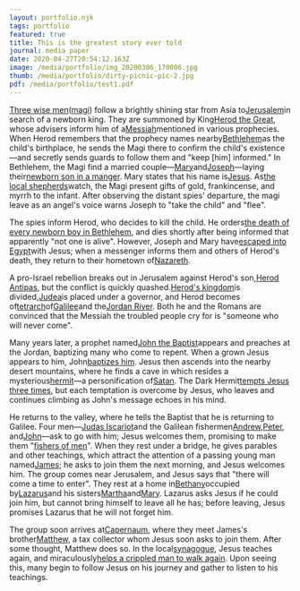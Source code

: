 ```yaml
---
layout: portfolio.njk
tags: portfolio
featured: true
title: This is the greatest story ever told
journal: media paper
date: 2020-04-27T20:54:12.163Z
image: /media/portfolio/img_20200306_170006.jpg
thumb: /media/portfolio/dirty-picnic-pic-2.jpg
pdf: /media/portfolio/test1.pdf
---
```

[Three wise men](https://en.wikipedia.org/wiki/Biblical_Magi "Biblical Magi")([magi](https://en.wikipedia.org/wiki/Magi "Magi")) follow a brightly shining star from Asia to[Jerusalem](https://en.wikipedia.org/wiki/Jerusalem "Jerusalem")in search of a newborn king. They are summoned by King[Herod the Great](https://en.wikipedia.org/wiki/Herod_the_Great "Herod the Great"), whose advisers inform him of a[Messiah](https://en.wikipedia.org/wiki/Messiah "Messiah")mentioned in various prophecies. When Herod remembers that the prophecy names nearby[Bethlehem](https://en.wikipedia.org/wiki/Bethlehem "Bethlehem")as the child's birthplace, he sends the Magi there to confirm the child's existence—and secretly sends guards to follow them and "keep \[him] informed." In Bethlehem, the Magi find a married couple—[Mary](https://en.wikipedia.org/wiki/Mary,_mother_of_Jesus "Mary, mother of Jesus")and[Joseph](https://en.wikipedia.org/wiki/Saint_Joseph "Saint Joseph")—laying their[newborn son in a manger](https://en.wikipedia.org/wiki/Nativity_of_Jesus "Nativity of Jesus"). Mary states that his name is[Jesus](https://en.wikipedia.org/wiki/Jesus "Jesus"). As[the local shepherds](https://en.wikipedia.org/wiki/Annunciation_to_the_shepherds "Annunciation to the shepherds")watch, the Magi present gifts of gold, frankincense, and myrrh to the infant. After observing the distant spies' departure, the magi leave as an angel's voice warns Joseph to "take the child" and "flee".

The spies inform Herod, who decides to kill the child. He orders[the death of every newborn boy in Bethlehem](https://en.wikipedia.org/wiki/Massacre_of_the_Innocents "Massacre of the Innocents"), and dies shortly after being informed that apparently "not one is alive". However, Joseph and Mary have[escaped into Egypt](https://en.wikipedia.org/wiki/Flight_into_Egypt "Flight into Egypt")with Jesus; when a messenger informs them and others of Herod's death, they return to their hometown of[Nazareth](https://en.wikipedia.org/wiki/Nazareth "Nazareth").

A pro-Israel rebellion breaks out in Jerusalem against Herod's son,[Herod Antipas](https://en.wikipedia.org/wiki/Herod_Antipas "Herod Antipas"), but the conflict is quickly quashed.[Herod's kingdom](https://en.wikipedia.org/wiki/Herodian_kingdom "Herodian kingdom")is divided,[Judea](https://en.wikipedia.org/wiki/Judea_(Roman_province) "Judea (Roman province)")is placed under a governor, and Herod becomes of[tetrarch](https://en.wikipedia.org/wiki/Herodian_Tetrarchy "Herodian Tetrarchy")of[Galilee](https://en.wikipedia.org/wiki/Galilee "Galilee")and the[Jordan River](https://en.wikipedia.org/wiki/Jordan_River "Jordan River"). Both he and the Romans are convinced that the Messiah the troubled people cry for is "someone who will never come".

Many years later, a prophet named[John the Baptist](https://en.wikipedia.org/wiki/John_the_Baptist "John the Baptist")appears and preaches at the Jordan, baptizing many who come to repent. When a grown Jesus appears to him, John[baptizes him](https://en.wikipedia.org/wiki/Baptism_of_Jesus "Baptism of Jesus"). Jesus then ascends into the nearby desert mountains, where he finds a cave in which resides a mysterious[hermit](https://en.wikipedia.org/wiki/Hermit "Hermit")—a personification of[Satan](https://en.wikipedia.org/wiki/Satan "Satan"). The Dark Hermit[tempts Jesus three times](https://en.wikipedia.org/wiki/Temptation_of_Christ "Temptation of Christ"), but each temptation is overcome by Jesus, who leaves and continues climbing as John's message echoes in his mind.

He returns to the valley, where he tells the Baptist that he is returning to Galilee. Four men—[Judas Iscariot](https://en.wikipedia.org/wiki/Judas_Iscariot "Judas Iscariot")and the Galilean fishermen[Andrew](https://en.wikipedia.org/wiki/Andrew_the_Apostle "Andrew the Apostle"),[Peter](https://en.wikipedia.org/wiki/Saint_Peter "Saint Peter"), and[John](https://en.wikipedia.org/wiki/John_the_Apostle "John the Apostle")—ask to go with him; Jesus welcomes them, promising to make them "[fishers of men](https://en.wikipedia.org/wiki/Fishers_of_men "Fishers of men")". When they rest under a bridge, he gives parables and other teachings, which attract the attention of a passing young man named[James](https://en.wikipedia.org/wiki/James_the_Less "James the Less"); he asks to join them the next morning, and Jesus welcomes him. The group comes near Jerusalem, and Jesus says that "there will come a time to enter". They rest at a home in[Bethany](https://en.wikipedia.org/wiki/Bethany "Bethany")occupied by[Lazarus](https://en.wikipedia.org/wiki/Lazarus_of_Bethany "Lazarus of Bethany")and his sisters[Martha](https://en.wikipedia.org/wiki/Martha_of_Bethany "Martha of Bethany")and[Mary](https://en.wikipedia.org/wiki/Mary_of_Bethany "Mary of Bethany"). Lazarus asks Jesus if he could join him, but cannot bring himself to leave all he has; before leaving, Jesus promises Lazarus that he will not forget him.

The group soon arrives at[Capernaum](https://en.wikipedia.org/wiki/Capernaum "Capernaum"), where they meet James's brother[Matthew](https://en.wikipedia.org/wiki/Matthew_the_Apostle "Matthew the Apostle"), a tax collector whom Jesus soon asks to join them. After some thought, Matthew does so. In the local[synagogue](https://en.wikipedia.org/wiki/Synagogue "Synagogue"), Jesus teaches again, and miraculously[helps a crippled man to walk again](https://en.wikipedia.org/wiki/Healing_the_paralytic_at_Capernaum "Healing the paralytic at Capernaum"). Upon seeing this, many begin to follow Jesus on his journey and gather to listen to his teachings.